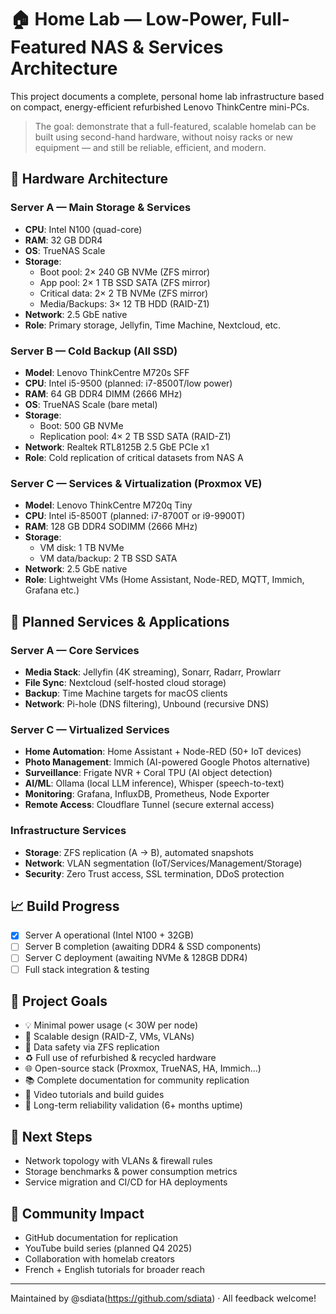 # 🏠 Home Lab — Low-Power, Full-Featured NAS & Services Architecture

This project documents a complete, personal home lab infrastructure based on compact, energy-efficient refurbished Lenovo ThinkCentre mini-PCs.

> The goal: demonstrate that a full-featured, scalable homelab can be built using second-hand hardware, without noisy racks or new equipment — and still be reliable, efficient, and modern.

## 🔧 Hardware Architecture

### Server A — Main Storage & Services
- **CPU**: Intel N100 (quad-core)
- **RAM**: 32 GB DDR4
- **OS**: TrueNAS Scale
- **Storage**:
  - Boot pool: 2× 240 GB NVMe (ZFS mirror)
  - App pool: 2× 1 TB SSD SATA (ZFS mirror)
  - Critical data: 2× 2 TB NVMe (ZFS mirror)
  - Media/Backups: 3× 12 TB HDD (RAID-Z1)
- **Network**: 2.5 GbE native
- **Role**: Primary storage, Jellyfin, Time Machine, Nextcloud, etc.

### Server B — Cold Backup (All SSD)
- **Model**: Lenovo ThinkCentre M720s SFF
- **CPU**: Intel i5-9500 (planned: i7-8500T/low power)
- **RAM**: 64 GB DDR4 DIMM (2666 MHz)
- **OS**: TrueNAS Scale (bare metal)
- **Storage**:
  - Boot: 500 GB NVMe
  - Replication pool: 4× 2 TB SSD SATA (RAID-Z1)
- **Network**: Realtek RTL8125B 2.5 GbE PCIe x1
- **Role**: Cold replication of critical datasets from NAS A

### Server C — Services & Virtualization (Proxmox VE)
- **Model**: Lenovo ThinkCentre M720q Tiny
- **CPU**: Intel i5-8500T (planned: i7-8700T or i9-9900T)
- **RAM**: 128 GB DDR4 SODIMM (2666 MHz)
- **Storage**:
  - VM disk: 1 TB NVMe
  - VM data/backup: 2 TB SSD SATA
- **Network**: 2.5 GbE native
- **Role**: Lightweight VMs (Home Assistant, Node-RED, MQTT, Immich, Grafana etc.)

## 🚀 Planned Services & Applications

### **Server A — Core Services**
* **Media Stack**: Jellyfin (4K streaming), Sonarr, Radarr, Prowlarr
* **File Sync**: Nextcloud (self-hosted cloud storage)
* **Backup**: Time Machine targets for macOS clients
* **Network**: Pi-hole (DNS filtering), Unbound (recursive DNS)

### **Server C — Virtualized Services**
* **Home Automation**: Home Assistant + Node-RED (50+ IoT devices)
* **Photo Management**: Immich (AI-powered Google Photos alternative)
* **Surveillance**: Frigate NVR + Coral TPU (AI object detection)
* **AI/ML**: Ollama (local LLM inference), Whisper (speech-to-text)
* **Monitoring**: Grafana, InfluxDB, Prometheus, Node Exporter
* **Remote Access**: Cloudflare Tunnel (secure external access)

### **Infrastructure Services**
* **Storage**: ZFS replication (A → B), automated snapshots
* **Network**: VLAN segmentation (IoT/Services/Management/Storage)
* **Security**: Zero Trust access, SSL termination, DDoS protection

## 📈 Build Progress
- [x] Server A operational (Intel N100 + 32GB)
- [ ] Server B completion (awaiting DDR4 & SSD components)
- [ ] Server C deployment (awaiting NVMe & 128GB DDR4)
- [ ] Full stack integration & testing

## 🎯 Project Goals

- 💡 Minimal power usage (< 30W per node)
- 🧩 Scalable design (RAID-Z, VMs, VLANs)
- 🔐 Data safety via ZFS replication
- ♻️ Full use of refurbished & recycled hardware
- 🌐 Open-source stack (Proxmox, TrueNAS, HA, Immich...)
- 📚 Complete documentation for community replication
- 🎥 Video tutorials and build guides
- 🔬 Long-term reliability validation (6+ months uptime)

## 🧪 Next Steps

- Network topology with VLANs & firewall rules
- Storage benchmarks & power consumption metrics
- Service migration and CI/CD for HA deployments

## 🌟 Community Impact
- GitHub documentation for replication
- YouTube build series (planned Q4 2025)
- Collaboration with homelab creators
- French + English tutorials for broader reach
---

Maintained by @sdiata(https://github.com/sdiata) · All feedback welcome!

